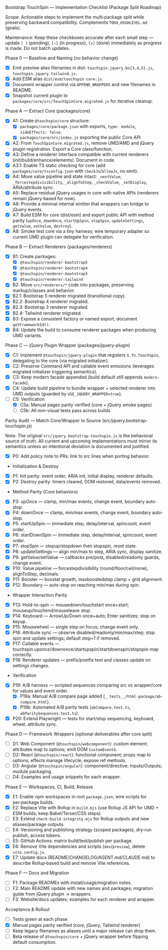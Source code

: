 Bootstrap TouchSpin — Implementation Checklist (Package Split Roadmap)

Scope: Actionable steps to implement the multi‑package split while preserving backward compatibility. Complements `TODO_HIGHLEVEL.md` (goals).

Maintenance: Keep these checkboxes accurate after each small step — update `[ ]` (pending), `[~]` (in progress), `[x]` (done) immediately as progress is made. Do not batch updates.

Phase 0 — Baseline and Naming (no behavior change)
- [x] Emit preview alias filenames in dist: `touchspin.jquery.bs{3,4,5}.js`, `touchspin.jquery.tailwind.js`.
- [x] Add ESM alias `dist/esm/touchspin-core.js`.
- [x] Document wrapper control via `APPEND_WRAPPERS` and new filenames in README.
- [x] Snapshot current plugin to `packages/core/src/TouchSpinCore.migrated.js` for iterative cleanup.

Phase A — Extract Core (packages/core)
- [x] A1: Create `@touchspin/core` structure:
  - [x] `packages/core/package.json` with exports, `type: module`, `sideEffects: false`.
  - [x] `packages/core/src/index.js` exporting the public Core API.
- [x] A2: From `TouchSpinCore.migrated.js`, remove UMD/AMD and jQuery plugin registration. Export a Core class/function.
- [x] A3: Define a renderer interface compatible with current renderers (init/build/enhance/elements). Document in code.
 - [x] A3.1: Enable TS static checking for core (add `packages/core/tsconfig.json` with `checkJs`/`allowJs`, no emit).
- [x] A4: Move value pipeline and state intact: `_nextValue`, `_forcestepdivisibility`, `_alignToStep`, `_checkValue`, `_setDisplay`, ARIA/attribute sync.
- [x] A5: Replace residual jQuery usages in core with native APIs (renderers remain jQuery‑based for now).
- [x] A6: Provide a minimal internal emitter that wrappers can bridge to jQuery events.
- [x] A7: Build ESM for core (dist/esm) and export public API with method parity (`upOnce`, `downOnce`, `startUpSpin`, `stopSpin`, `updateSettings`, `getValue`, `setValue`, `destroy`).
- [x] A8: Smoke test core via a tiny harness; wire temporary adapter so current UMD plugin can delegate for verification.

Phase B — Extract Renderers (packages/renderers)
- [x] B1: Create packages:
  - [x] `@touchspin/renderer-bootstrap5`
  - [x] `@touchspin/renderer-bootstrap4`
  - [x] `@touchspin/renderer-bootstrap3`
  - [x] `@touchspin/renderer-tailwind`
 - [x] B2: Move `src/renderers/*` code into packages, preserving markup/classes and behavior.
  - [x] B2.1: Bootstrap 5 renderer migrated (transitional copy).
  - [x] B2.2: Bootstrap 4 renderer migrated.
  - [x] B2.3: Bootstrap 3 renderer migrated.
  - [x] B2.4: Tailwind renderer migrated.
- [x] B3: Expose a consistent factory or named export; document `getFrameworkId()`.
 - [x] B4: Update the build to consume renderer packages when producing UMD variants.

Phase C — jQuery Plugin Wrapper (packages/jquery-plugin)
- [x] C1: Implement `@touchspin/jquery-plugin` that registers `$.fn.TouchSpin`, delegating to the core (via migrated initializer).
- [x] C2: Preserve Command API and callable event emissions (leverages migrated initializer triggering semantics).
- [x] C3: Keep modern facade appended (build default still appends `modern-facade`).
- [x] C4: Update build pipeline to bundle wrapper + selected renderer into UMD outputs (guarded by `USE_JQUERY_WRAPPER=true`).
 - [ ] C5: Verification
   - [x] C5a: Manual pages parity verified (core + jQuery smoke pages)
   - [ ] C5b: All non-visual tests pass across builds

Parity Audit — Match Core/Wrapper to Source (src/jquery.bootstrap-touchspin.js)

Note: The original `src/jquery.bootstrap-touchspin.js` is the behavioral source of truth. All current and upcoming implementations must mirror its semantics unless an intentional deviation is documented and justified.

- [x] P0: Add policy note to PRs: link to src lines when porting behavior.

- Initialization & Destroy
- [x] P1: Init parity: event order, ARIA init, initial display, renderer defaults.
- [x] P2: Destroy parity: timers cleared, DOM restored, data/events removed.

- Method Parity (Core behaviors)
- [x] P3: upOnce — clamp, min/max events, change event, boundary auto-stop.
- [x] P4: downOnce — clamp, min/max events, change event, boundary auto-stop.
- [x] P5: startUpSpin — immediate step, delay/interval, spincount, event order.
- [x] P6: startDownSpin — immediate step, delay/interval, spincount, event order.
- [x] P7: stopSpin — stopup/stopdown then stopspin, reset state.
- [x] P8: updateSettings — align min/max to step, ARIA sync, display sanitize.
- [x] P9: getValue/setValue — callbacks pre/post, disabled/readonly guards, change event.
- [x] P10: Value pipeline — forcestepdivisibility (round/floor/ceil/none), alignToStep, decimals.
- [x] P11: Booster — boostat growth, maxboostedstep clamp + grid alignment.
- [x] P12: Boundary — auto-stop on reaching min/max during spin.

- Wrapper Interaction Parity
- [x] P13: Hold-to-spin — mousedown/touchstart once+start; mouseup/touchend/mouseleave stop.
- [x] P14: Keyboard — ArrowUp/Down once+auto; Enter sanitizes; stop on keyup.
- [x] P15: Mousewheel — single step on focus; change event only.
- [x] P16: Attribute sync — observe disabled/readonly/min/max/step; stop spin and update settings; default step=1 if removed.
- [x] P17: Callable events — touchspin.uponce/downonce/startupspin/startdownspin/stopspin map correctly.
- [x] P18: Renderer updates — prefix/postfix text and classes update on settings changes.

- Verification
- [x] P19: A/B harness — scripted sequences comparing src vs wrapper/core for values and event order.
  - [x] P19a: Manual A/B compare page added (`__tests__/html-package/ab-compare.html`).
  - [x] P19b: Automated A/B parity tests (`abCompare.test.ts`, `abParitySequences.test.ts`).
- [x] P20: Extend Playwright — tests for start/stop sequencing, keyboard, wheel, attribute sync.

Phase D — Framework Wrappers (optional deliverables after core split)
- [ ] D1: Web Component (`@touchspin/webcomponent`): custom element; attributes map to options; emit DOM `CustomEvent`s.
- [ ] D2: React (`@touchspin/react`): functional component; props map to options; effects manage lifecycle; expose ref methods.
- [ ] D3: Angular (`@touchspin/angular`): component/directive; Inputs/Outputs; module packaging.
- [ ] D4: Examples and usage snippets for each wrapper.

Phase E — Workspaces, CI, Build, Release
- [x] E1: Enable npm workspaces in root `package.json`; wire scripts for per‑package builds.
- [x] E2: Replace Vite with Rollup in `build.mjs` (use Rollup JS API for UMD + ESM builds; keep Babel/Terser/CSS steps).
- [ ] E3: Extend `check-build-integrity.mjs` for Rollup outputs and new aliases/package outputs.
- [ ] E4: Versioning and publishing strategy (scoped packages), dry‑run publish, access tokens.
- [ ] E5: GitHub Actions: matrix build/test/publish per package.
- [x] E6: Remove Vite dependencies and scripts (`dev`/`preview`), delete `vite.config.js`.
- [x] E7: Update docs (README/CHANGELOG/AGENT.md/CLAUDE.md) to describe Rollup‑based build and remove Vite references.

Phase F — Docs and Migration
- [ ] F1: Package READMEs with install/usage/migration notes.
- [ ] F2: Main README update with new names and packages; migration guide from jQuery plugin → wrappers.
- [ ] F3: Website/docs updates; examples for each renderer and wrapper.

Acceptance & Rollout
- [ ] Tests green at each phase
- [x] Manual pages parity verified (core, jQuery, Tailwind renderer)
- [ ] Keep legacy filenames as aliases until a major release can drop them.
- [ ] Beta release of `@touchspin/core` + jQuery wrapper before flipping default consumption.
